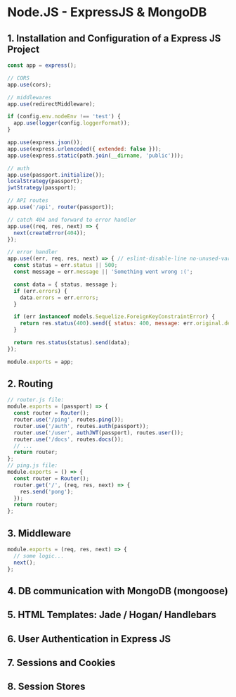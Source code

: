 # Node.JS - ExpressJS & MongoDB

## 1. Installation and Configuration of a Express JS Project
```javascript
const app = express();

// CORS
app.use(cors);

// middlewares
app.use(redirectMiddleware);

if (config.env.nodeEnv !== 'test') {
  app.use(logger(config.loggerFormat));
}

app.use(express.json());
app.use(express.urlencoded({ extended: false }));
app.use(express.static(path.join(__dirname, 'public')));

// auth
app.use(passport.initialize());
localStrategy(passport);
jwtStrategy(passport);

// API routes
app.use('/api', router(passport));

// catch 404 and forward to error handler
app.use((req, res, next) => {
  next(createError(404));
});

// error handler
app.use((err, req, res, next) => { // eslint-disable-line no-unused-vars
  const status = err.status || 500;
  const message = err.message || 'Something went wrong :(';

  const data = { status, message };
  if (err.errors) {
    data.errors = err.errors;
  }

  if (err instanceof models.Sequelize.ForeignKeyConstraintError) {
    return res.status(400).send({ status: 400, message: err.original.detail });
  }

  return res.status(status).send(data);
});

module.exports = app;
```

## 2. Routing
```javascript
// router.js file:
module.exports = (passport) => {
  const router = Router();
  router.use('/ping', routes.ping());
  router.use('/auth', routes.auth(passport));
  router.use('/user', authJWT(passport), routes.user());
  router.use('/docs', routes.docs());
  // ...
  return router;
};
// ping.js file:
module.exports = () => {
  const router = Router();
  router.get('/', (req, res, next) => {
    res.send('pong');
  });
  return router;
};
```

## 3. Middleware
```javascript
module.exports = (req, res, next) => {
  // some logic...
  next();
};
```

## 4. DB communication with MongoDB (mongoose)
## 5. HTML Templates: Jade / Hogan/ Handlebars
## 6. User Authentication in Express JS
## 7. Sessions and Cookies
## 8. Session Stores
